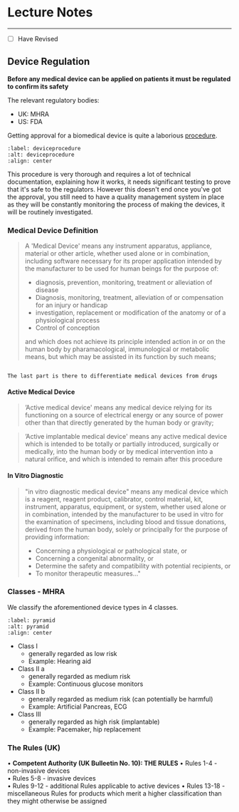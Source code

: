 # Lecture Notes

---

- [ ] Have Revised

## Device Regulation

**Before any medical device can be applied on patients it must be regulated to confirm its safety**

The relevant regulatory bodies:

* UK: MHRA
* US: FDA

Getting approval for a biomedical device is quite a laborious [procedure](#deviceprocedure).

```{figure} ../Images/L12/deviceprocedure.png
:label: deviceprocedure
:alt: deviceprocedure
:align: center
```

This procedure is very thorough and requires a lot of technical documentation, explaining how it works, it needs significant testing to prove that it's safe to the regulators. However this doesn't end once you've got the approval, you still need to have a quality management system in place as they will be constantly monitoring the process of making the devices, it will be routinely investigated.

### Medical Device Definition

> A 'Medical Device' means any instrument apparatus, appliance, material or other article, whether used alone or in combination, including software necessary for its proper application intended by the manufacturer to be used for human beings for the purpose of:
> * diagnosis, prevention, monitoring, treatment or alleviation of disease
> * Diagnosis, monitoring, treatment, alleviation of or compensation for an injury or handicap
> * investigation, replacement or modification of the anatomy or of a physiological process
> * Control of conception
>
> and which does not achieve its principle intended action in or on the human body by pharamacological, immunological or metabolic means, but which may be assisted in its function by such means;

```{note} Note!

The last part is there to differentiate medical devices from drugs

```

#### Active Medical Device

> ’Active medical device' means	any	medical	device relying for its functioning on a	source of electrical energy	or any source of power other than that directly	generated by the human body	or gravity;

> ’Active implantable medical device' means	any	active medical device which is intended to be totally or partially introduced, surgically or medically, into the human body or by medical intervention into a natural orifice, and which is intended to remain after this procedure

#### In Vitro Diagnostic

> "in vitro diagnostic medical device" means any medical device which is a reagent, reagent product, calibrator, control material, kit, instrument, apparatus, equipment, or system, whether used alone or in combination, intended by the manufacturer to be used in vitro for the examination of specimens, including blood and tissue donations, derived from the human body, solely or principally for the purpose of providing information:
> * Concerning a physiological or pathological state, or
> * Concerning a congenital abnormality, or
> * Determine the safety and compatibility with potential recipients, or
> * To monitor therapeutic measures..."

### Classes - MHRA

We classify the aforementioned device types in 4 classes.

```{figure} ../Images/L12/pyramid.png
:label: pyramid
:alt: pyramid
:align: center
```

* Class	I	
    * generally	regarded as	low	risk		
    * Example:	Hearing	aid
* Class	II	a	
    * generally	regarded	as	medium	risk		
    * Example:	Continuous	glucose	monitors
* Class	II	b	
    * generally	regarded as	medium risk	(can potentially be harmful)	
    * Example:	Artificial	Pancreas, ECG
* Class	III	
    * generally	regarded as	high risk (implantable)	
    * Example:	Pacemaker, hip replacement

### The Rules (UK)

• **Competent	Authority	(UK	Bulleetin No. 10):	THE	RULES**
• Rules	1-4	- non-invasive devices	
• Rules	5-8	- invasive devices	
• Rules	9-12 - additional Rules	applicable	to	active	devices	
• Rules	13-18 -	miscellaneous Rules	for	products which merit a higher classification than they might otherwise be assigned